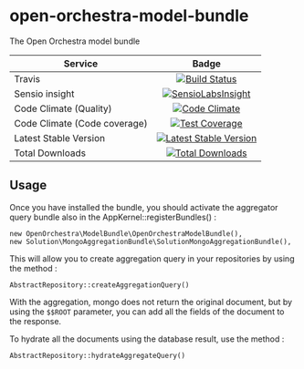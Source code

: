 open-orchestra-model-bundle
===========================

The Open Orchestra model bundle

| Service       | Badge         |
| ------------- |:-------------:|
| Travis | [![Build Status](https://travis-ci.org/open-orchestra/open-orchestra-model-bundle.svg?branch=1.1)](https://travis-ci.org/open-orchestra/open-orchestra-model-bundle) |
| Sensio insight | [![SensioLabsInsight](https://insight.sensiolabs.com/projects/22e9c4d6-0a06-4570-9053-38236f69cdee/big.png)](https://insight.sensiolabs.com/projects/22e9c4d6-0a06-4570-9053-38236f69cdee) |
| Code Climate (Quality) | [![Code Climate](https://codeclimate.com/github/open-orchestra/open-orchestra-model-bundle/badges/gpa.svg)](https://codeclimate.com/github/open-orchestra/open-orchestra-model-bundle) |
| Code Climate (Code coverage) | [![Test Coverage](https://codeclimate.com/github/open-orchestra/open-orchestra-model-bundle/badges/coverage.svg)](https://codeclimate.com/github/open-orchestra/open-orchestra-model-bundle/coverage) |
| Latest Stable Version | [![Latest Stable Version](https://poser.pugx.org/open-orchestra/open-orchestra-model-bundle/v/stable)](https://packagist.org/packages/open-orchestra/open-orchestra-model-bundle) |
| Total Downloads | [![Total Downloads](https://poser.pugx.org/open-orchestra/open-orchestra-model-bundle/downloads)](https://packagist.org/packages/open-orchestra/open-orchestra-model-bundle) |

Usage
-----

Once you have installed the bundle, you should activate the aggregator query bundle also in the AppKernel::registerBundles() :

    new OpenOrchestra\ModelBundle\OpenOrchestraModelBundle(),
    new Solution\MongoAggregationBundle\SolutionMongoAggregationBundle(),

This will allow you to create aggregation query in your repositories by using the method :

    AbstractRepository::createAggregationQuery()

With the aggregation, mongo does not return the original document, but by using the `$$ROOT` parameter, you can add all 
the fields of the document to the response.

To hydrate all the documents using the database result, use the method :

    AbstractRepository::hydrateAggregateQuery()

